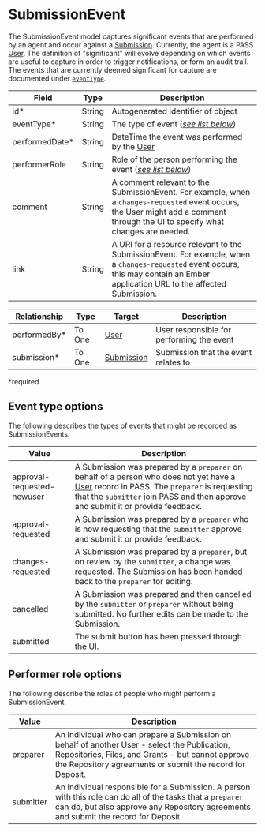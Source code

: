 # SubmissionEvent

The SubmissionEvent model captures significant events that are performed by an agent and occur against a [Submission](Submission.md). Currently, the agent is a PASS [User](User.md). The definition of "significant" will evolve depending on which events are useful to capture in order to trigger notifications, or form an audit trail. The events that are currently deemed significant for capture are documented under [`eventType`](#event-type-options).

| Field          | Type   | Description                                                                                                                                                                       |
|----------------|--------|-----------------------------------------------------------------------------------------------------------------------------------------------------------------------------------|
| id*            | String | Autogenerated identifier of object                                                                                                                                                |
| eventType*     | String | The type of event ([_see list below_](#event-type-options))                                                                                                                       |
| performedDate* | String | DateTime the event was performed by the [User](User.md)                                                                                                                           |
| performerRole  | String | Role of the person performing the event ([_see list below_](#performer-role-options))                                                                                             |
| comment        | String | A comment relevant to the SubmissionEvent. For example, when a `changes-requested` event occurs, the User might add a comment through the UI to specify what changes are needed.  |
| link           | String | A URI for a resource relevant to the SubmissionEvent. For example, when a `changes-requested` event occurs, this may contain an Ember application URL to the affected Submission. |

| Relationship | Type   | Target                      | Description                               |
|--------------|--------|-----------------------------|-------------------------------------------|
| performedBy* | To One | [User](User.md)             | User responsible for performing the event |
| submission*  | To One | [Submission](Submission.md) | Submission that the event relates to      |

*required 

## Event type options

The following describes the types of events that might be recorded as SubmissionEvents.

| Value                      | Description                                                                                                                                                                                                                             | 
|----------------------------|-----------------------------------------------------------------------------------------------------------------------------------------------------------------------------------------------------------------------------------------|
| approval-requested-newuser | A Submission was prepared by a `preparer` on behalf of a person who does not yet have a [User](User.md) record in PASS. The `preparer` is requesting that the `submitter` join PASS and then approve and submit it or provide feedback. |
| approval-requested         | A Submission was prepared by a `preparer` who is now requesting that the `submitter` approve and submit it or provide feedback.                                                                                                         |
| changes-requested          | A Submission was prepared by a `preparer`, but on review by the `submitter`, a change was requested. The Submission has been handed back to the `preparer` for editing.                                                                 |
| cancelled                  | A Submission was prepared and then cancelled by the `submitter` or `preparer` without being submitted. No further edits can be made to the Submission.                                                                                  |
| submitted                  | The submit button has been pressed through the UI.                                                                                                                                                                                      | 

## Performer role options

The following describe the roles of people who might perform a SubmissionEvent.

| Value     | Description                                                                                                                                                                                                     | 
|-----------|-----------------------------------------------------------------------------------------------------------------------------------------------------------------------------------------------------------------|
| preparer  | An individual who can prepare a Submission on behalf of another User - select the Publication, Repositories, Files, and Grants - but cannot approve the Repository agreements or submit the record for Deposit. |
| submitter | An individual responsible for a Submission. A person with this role can do all of the tasks that a `preparer` can do, but also approve any Repository agreements and submit the record for Deposit.             |